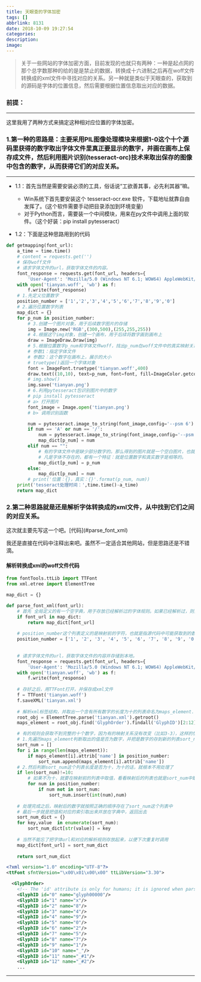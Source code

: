 ```yaml
---
title: 天眼查的字体加密
tags: []
abbrlink: 8131
date: 2018-10-09 19:27:54
categories:
description:
image:
---
```

<blockquote class="blockquote-center">关于一些网站的字体加密方面，目前发现的也就只有两种：一种是起点网的那个总字数那种的给的是是禁止的数据，转换成十六进制之后再在woff文件转换成的xml文件中寻找对应的关系。另一种就是类似于天眼查的，获取到的源码是字体的位置信息，然后需要根据位置信息取出对应的数据。</blockquote> 

<!-- <img src="https://" alt="" style="width:100%" /> -->

<!-- more -->

### 前提：
---
<div class="note success no-icon"><p>这里我用了两种方式来搞定这种相对应位置的字体加密。</p></div>


### 1.第一种的思路是：主要采用PIL图像处理模块来根据1-0这个十个源码里获得的数字取出字体文件里真正要显示的数字，并画在画布上保存成文件，然后利用图片识别(tesseract-orc)技术来取出保存的图像中包含的数字，从而获得它们的对应关系。
---
* 1.1：首先当然是需要安装必须的工具，俗话说“工欲善其事，必先利其器”嘛。
	* Win系统下首先要安装这个 tesseract-ocr.exe 软件，下载地址就靠自由发挥了。(这个软件需要手动把目录添加到环境变量)
	* 对于Python而言，需要装一个中间模块，用来在py文件中调用上面的软件。（这个好装：pip install pytesseract）

* 1.2：下面是这种思路用到的代码

```python  
def getmapping(font_url):
    a_time = time.time()
    # content = requests.get('')
    # 保存woff文件
    # 请求字体文件的url，获取字体文件的内容。
    font_response = requests.get(font_url, headers={
        'User-Agent': 'Mozilla/5.0 (Windows NT 6.1; WOW64) AppleWebKit/537.36 (KHTML, like Gecko) Chrome/69.0.3497.100 Safari/537.36'}).content
    with open('tianyan.woff', 'wb') as f:
        f.write(font_response)
    # 1.先定义位置数字
    position_number = ['1','2','3','4','5','6','7','8','9','0']
    # 2.遍历位置数字列表
    map_dict = {}
    for p_num in position_number:
        # 3.创建一个图片对象，用于后续数字图片的存储
        img = Image.new('RGB',(300,500),(255,255,255))
        # 4.根据这个img对象，创建一个画布，用于后续将数字画到画布上
        draw = ImageDraw.Draw(img)
        # 5.根据位置数字p_num和字体文件woff，找出p_num在woff文件中的真实映射关系。
        # 参数1：指定字体文件
        # 参数2：这个数字在画布上，展示的大小
        # truetype()返回一个字体对象
        font = ImageFont.truetype('tianyan.woff',400)
        draw.text((10,10), text=p_num, font=font, fill=ImageColor.getcolor('black','RGB'))
        # img.show()
        img.save('tianyan.png')
        # 6.利用pytesseract包识别图片中的数字
        # pip install pytesseract
        # a> 打开图片
        font_image = Image.open('tianyan.png')
        # b> 调用识别函数

        num = pytesseract.image_to_string(font_image,config='--psm 6')
        if num == 'A' or num == '/':
            num = pytesseract.image_to_string(font_image,config='--psm 8')
            map_dict[p_num] = num
        elif num == "":
            # 有的字体文件中是缺少部分数字的。那么得到的图片就是一个空白图片，也就是位置数字对应的真实数字不存在。
            # 凡是字体不存在的，都有一个特征：就是位置数字和真实数字是相等的。
            map_dict[p_num] = p_num
        else:
            map_dict[p_num] = num
        # print('位置：{}，真实：{}'.format(p_num, num))
    print('tesseract处理时间：',time.time()-a_time)
    return map_dict
```


### 2.第二种思路就是还是解析字体转换成的xml文件，从中找到它们之间的对应关系。
<div class="note primary"><p>这次就主要先写这一个吧。[代码](#parse_font_xml)</p></div>


<div class="note info">我还是直接在代码中注释出来吧。虽然不一定适合其他网站，但是思路还是不错滴。</div>

<h4 id="parse_font_xml">解析转换成xml的woff文件代码</h4>

```python 
from fontTools.ttLib import TTFont
from xml.etree import ElementTree

map_dict = {}

def parse_font_xml(font_url):
    # 首先 全局定义的有一个空字典，用于存放已经解析过的字体规则。如果已经解析过，则直接取出并返回，提升运算速度。
    if font_url in map_dict:
        return map_dict[font_url]
    
    # position_number这个列表定义的是映射前的字符，也就是指源代码中可能获取到的数字。
    position_number = ['1', '2', '3', '4', '5', '6', '7', '8', '9', '0']
    
    
    # 请求字体文件的url，获取字体文件的内容并存储到本地。
    font_response = requests.get(font_url, headers={
        'User-Agent': 'Mozilla/5.0 (Windows NT 6.1; WOW64) AppleWebKit/537.36 (KHTML, like Gecko) Chrome/69.0.3497.100 Safari/537.36'}).content
    with open('tianyan.woff', 'wb') as f:
        f.write(font_response)
    
    # 存好之后，用TTFont打开，并保存成xml文件
    f = TTFont('tianyan.woff')
    f.saveXML('tianyan.xml')
    
    # 解析xml标签结构，并取出一个含有所有数字的长度为十的列表命名为maps_element.(最下面有此段的xml代码，但只是众多规则中的一种，仅供参考)
    root_obj = ElementTree.parse('tianyan.xml').getroot()
    maps_element = root_obj.find('GlyphOrder').findall('GlyphID')[2:12]

    # 有的规则会获取不到完整的十个数字，因为有的映射关系没有改变（比如3-3），这样的情况在上面的列表中就不会显示，所以要进行下面的两个步骤
    # 1.先遍历maps_element判断取出的值是否为数字，并把是数字的存到新的列表sort_num中。
    sort_num = []
    for i in range(len(maps_element)):
        if maps_element[i].attrib['name'] in position_number:
            sort_num.append(maps_element[i].attrib['name'])
    # 2.然后判断sort_num这个列表长度是否为十，为十的话，就根本不用处理了
    if len(sort_num)!=10:
    	# 如果不为十，就要在映射前的列表中取值，看看映射后的列表也就是sort_num中缺少了什么用insert插入相对应的位置
        for num in position_number:
            if num not in sort_num:
                sort_num.insert(int(num),num)
    
    # 处理完成之后，映射后的数字就按照正确的顺序存在了sort_num这个列表中
    # 最后一步就是把值和对应的索引取出来并放在字典中，返回出去
    sort_num_dict = {}
    for key,value  in enumerate(sort_num):
        sort_num_dict[str(value)] = key
        
    # 当然不能忘了把字体url和对应的解析规则存放起来，以便下次重复时调用
    map_dict[font_url] = sort_num_dict
    
    return sort_num_dict
```

```xml
<?xml version="1.0" encoding="UTF-8"?>
<ttFont sfntVersion="\x00\x01\x00\x00" ttLibVersion="3.30">

  <GlyphOrder>
    <!-- The 'id' attribute is only for humans; it is ignored when parsed. -->
    <GlyphID id="0" name="glyph00000"/>
    <GlyphID id="1" name="x"/>
    <GlyphID id="2" name="8"/>
    <GlyphID id="3" name="4"/>
    <GlyphID id="4" name="9"/>
    <GlyphID id="5" name="0"/>
    <GlyphID id="6" name="2"/>
    <GlyphID id="7" name="5"/>
    <GlyphID id="8" name="7"/>
    <GlyphID id="9" name="1"/>
    <GlyphID id="10" name="_"/>
    <GlyphID id="11" name="_#1"/>
    <GlyphID id="12" name="_#2"/>
    ...
```

<hr />